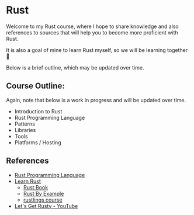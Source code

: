 # Rust

Welcome to my Rust course, where I hope to share knowledge and also references to sources that will help you to
become more proficient with Rust.

It is also a goal of mine to learn Rust myself, so we will be learning together 🙂

Below is a brief outline, which may be updated over time.

## Course Outline:

Again, note that below is a work in progress and will be updated over time.

- Introduction to Rust
- Rust Programming Language
- Patterns
- Libraries
- Tools
- Platforms / Hosting

## References

- [Rust Programming Language][1]
- [Learn Rust][2]
    - [Rust Book][3]
    - [Rust By Example][4]
    - [rustlings course][5]
- [Let's Get Rusty - YouTube][6]

[1]: https://www.rust-lang.org/
[2]: https://www.rust-lang.org/learn
[3]: https://doc.rust-lang.org/book/
[4]: https://doc.rust-lang.org/rust-by-example/
[5]: https://github.com/rust-lang/rustlings/
[6]: https://www.youtube.com/@letsgetrusty
